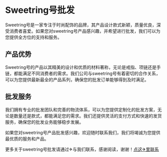 # Sweetring号批发

Sweetring号是一家专注于时尚配饰的品牌，其产品设计款式新颖，质量优良，深受消费者喜爱。如果您对sweetring号产品感兴趣，并希望进行批发，我们可以为您提供全方位的支持和服务。

## 产品优势

Sweetring号的产品以其精美的设计和优质的材料著称，无论是戒指、项链还是手链，都能满足不同消费者的需求。我们公司与sweetring号有着密切的合作关系，可以为您提供最新最全的产品系列，确保您的批发订单能够得到及时满足。

## 批发服务

我们拥有专业的批发团队和完善的物流体系，可以为您提供定制化的批发方案，无论是数量还是款式，都能满足您的需求。我们还提供灵活的支付方式和快速的发货服务，确保您的批发业务能够稳步发展。

如果您对sweetring号产品批发感兴趣，欢迎随时联系我们，我们将竭诚为您提供最优质的服务和产品。

更多关于sweetring号批发请通过✈与我们联系，感谢阅读，谢谢！[点这✈里联系](https://ww.k02.cc)